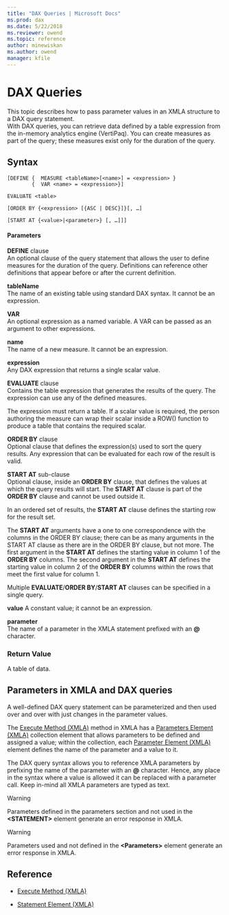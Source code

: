 ```yaml
---
title: "DAX Queries | Microsoft Docs"
ms.prod: dax
ms.date: 5/22/2018
ms.reviewer: owend
ms.topic: reference
author: minewiskan
ms.author: owend
manager: kfile
---
```

# DAX Queries
 This topic describes how to pass parameter values in an XMLA structure to a DAX query statement.  
With DAX queries, you can retrieve data defined by a table expression from the in-memory analytics engine (VertiPaq). You can create measures as part of the query; these measures exist only for the duration of the query.  
  
## Syntax  
  
```  
[DEFINE {  MEASURE <tableName>[<name>] = <expression> } 
        {  VAR <name> = <expression>}]
```  
 
```  
EVALUATE <table>  
```  
  
```  
[ORDER BY {<expression> [{ASC | DESC}]}[, …]  
```  
  
```  
[START AT {<value>|<parameter>} [, …]]]  
```  
  
#### Parameters  
**DEFINE** clause  
An optional clause of the query statement that allows the user to define measures for the duration of the query. Definitions can reference other definitions that appear before or after the current definition.  
  
**tableName**  
The name of an existing table using standard DAX syntax. It cannot be an expression.  
  
**VAR**   
An optional expression as a named variable. A VAR can be passed as an argument to other expressions.       

**name**  
The name of a new measure. It cannot be an expression.  
  
**expression**  
Any DAX expression that returns a single scalar value. 


  
**EVALUATE** clause  
Contains the table expression that generates the results of the query. The expression can use any of the defined measures.  
  
The expression must return a table. If a scalar value is required, the person authoring the measure can wrap their scalar inside a ROW() function to produce a table that contains the required scalar.  
  
**ORDER BY** clause  
Optional clause that defines the expression(s) used to sort the query results. Any expression that can be evaluated for each row of the result is valid.  
  
**START AT** sub-clause  
Optional clause, inside an **ORDER BY** clause, that defines the values at which the query results will start. The **START AT** clause is part of the **ORDER BY** clause and cannot be used outside it.  
  
In an ordered set of results, the **START AT** clause defines the starting row for the result set.  
  
The **START AT** arguments have a one to one correspondence with the columns in the ORDER BY clause; there can be as many arguments in the START AT clause as there are in the ORDER BY clause, but not more. The first argument in the **START AT** defines the starting value in column 1 of the **ORDER BY** columns. The second argument in the **START AT** defines the starting value in column 2 of the **ORDER BY** columns within the rows that meet the first value for column 1.  

Multiple **EVALUATE**/**ORDER BY**/**START AT** clauses can be specified in a single query.
  
**value**
A constant value; it cannot be an expression.  
  
**parameter**  
The name of a parameter in the XMLA statement prefixed with an **@** character. 




### Return Value  
A table of data.  
  
## Parameters in XMLA and DAX queries  
A well-defined DAX query statement can be parameterized and then used over and over with just changes in the parameter values.  
  
The [Execute Method (XMLA)](http://msdn.microsoft.com/en-us/0fff5221-7164-4bbc-ab58-49cf04c52664) method in XMLA has a [Parameters Element (XMLA)](http://msdn.microsoft.com/en-us/d46454a1-a1d1-4aa8-95ea-54be22a53e83) collection element that allows parameters to be defined and assigned a value; within the collection, each [Parameter Element (XMLA)](http://msdn.microsoft.com/en-us/fe31ac3d-a3e8-4f60-a81a-c43271ddbed4) element defines the name of the parameter and a value to it.  
  
The DAX query syntax allows you to reference XMLA parameters by prefixing the name of the parameter with an **@** character. Hence, any place in the syntax where a value is allowed it can be replaced with a parameter call. Keep in-mind all XMLA parameters are typed as text.  
  
> [!WARNING]  
> Parameters defined in the parameters section and not used in the **&lt;STATEMENT&gt;** element generate an error response in XMLA.  
  
> [!WARNING]  
> Parameters used and not defined in the **&lt;Parameters&gt;** element generate an error response in XMLA.  
  

  
## Reference  
  
-   [Execute Method (XMLA)](http://msdn.microsoft.com/en-us/0fff5221-7164-4bbc-ab58-49cf04c52664)  
  
-   [Statement Element (XMLA)](http://msdn.microsoft.com/en-us/bfedc03c-d476-4d55-b5fd-36169f01351a)  
  